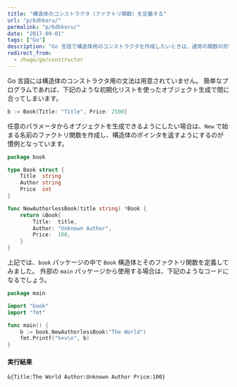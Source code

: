 ```yaml
---
title: "構造体のコンストラクタ（ファクトリ関数）を定義する"
url: "p/6dhkoru/"
permalink: "p/6dhkoru/"
date: "2017-09-01"
tags: ["Go"]
description: "Go 言語で構造体用のコンストラクタを作成したいときは、通常の関数の形でファクトリ関数を実装します。"
redirect_from:
  - /hugo/go/constructor
---
```


Go 言語には構造体のコンストラクタ用の文法は用意されていません。
簡単なプログラムであれば、下記のような初期化リストを使ったオブジェクト生成で間に合ってしまいます。

~~~ go
b := Book{Title: "Title", Price: 2500}
~~~

任意のパラメータからオブジェクトを生成できるようにしたい場合は、`New` で始まる名前のファクトリ関数を作成し、構造体のポインタを返すようにするのが慣例となっています。

~~~ go
package book

type Book struct {
	Title  string
	Author string
	Price  int
}

func NewAuthorlessBook(title string) *Book {
	return &Book{
		Title:  title,
		Author: "Unknown Author",
		Price:  100,
	}
}
~~~

上記では、`book` パッケージの中で `Book` 構造体とそのファクトリ関数を定義してみました。
外部の `main` パッケージから使用する場合は、下記のようなコードになるでしょう。

~~~ go
package main

import "book"
import "fmt"

func main() {
	b := book.NewAuthorlessBook("The World")
	fmt.Printf("%+v\n", b)
}
~~~

#### 実行結果

~~~
&{Title:The World Author:Unknown Author Price:100}
~~~

